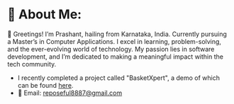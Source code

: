 # 💫 About Me:
👋 Greetings! I’m Prashant, hailing from Karnataka, India. Currently pursuing a Master’s in Computer Applications. I excel in learning, problem-solving, and the ever-evolving world of technology. My passion lies in software development, and I’m dedicated to making a meaningful impact within the tech community. 

- I recently completed a project called "BasketXpert", a demo of which can be found [here](https://basketxpert.onrender.com/). 
- 📧 Email: reposeful8887@gmail.com
